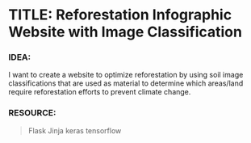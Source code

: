 # TITLE: Reforestation Infographic Website with Image Classification

### IDEA:
I want to create a website to optimize reforestation by using soil image classifications that are used as material to determine which areas/land require reforestation efforts to prevent climate change.

### RESOURCE:
> Flask
> Jinja
> keras
> tensorflow
